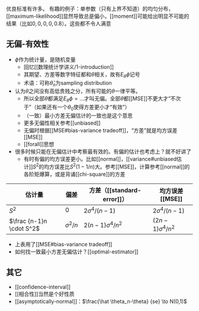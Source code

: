 优良标准有许多。
有趣的例子：单参数（只有上界不知道）的均匀分布，[[maximum-likelihood]]显然导致总是偏小，[[moment]]可能给出明显不可能的结果（比如$0,0,0,0,0.8$）。这些都不令人满意
## 无偏-有效性
- $\phi$作为统计量，是随机变量
  - 回忆[[数理统计学讲义/1-introduction]]
  - 其期望、方差等数字特征都和$\theta$相关，故有$E_\theta \phi$记号
  - 术语：可称$\hat \theta_n$为sampling distribution
- 认为$\theta$之间没有高低贵贱之分，所有可能的$\theta$一律平等。
  - 所以全部$\theta$都满足$E_\theta\phi=...$才叫无偏。全部$\theta$都[[MSE]]不更大才“不次于”（如果还有一个$\theta_0$使得方差更小才“有效”）
  - （一致）最小方差无偏估计的一致也是这个意思
  - 更多无偏性相关参考[[unbiased]]
  - 无偏时根据[[MSE#bias-variance tradeoff]]，“方差”就是均方误差[[MSE]]
  - [[forall]]思想
- 很多时候只能在无偏估计中考察最有效的。有偏的估计也考虑上？就不好讲了
  - 有时有偏的均方误差更小。比如[[normal]]，[[variance#unbiased估计]]$S^2$的均方误差比$S^2(1-1/n)$大。参考[[MSE]]，计算参考[[normal]]的各阶矩爆算，或是背诵[[chi-square]]的方差

|估计量|偏差|方差（[[standard-error]]）|均方误差[[MSE]]|
|-|-|-|-|
|$S^2$|0|$2\sigma^4/(n-1)$|$2\sigma^4/(n-1)$|
|$\frac {n-1}n \cdot S^2$|$\sigma^2/n$|$2(n-1)\sigma^4/n^2$|$(2n-1)\sigma^4/n^2$|
- 上表用了[[MSE#bias-variance tradeoff]]
- 如何找一致最小方差无偏估计？[[optimal-estimator]]
## 其它
- [[confidence-interval]]
- [[相合性]]当然是个好性质
- [[asymptotically-normal]]：$\frac{\hat \theta_n-\theta} {se} \to N(0,1)$